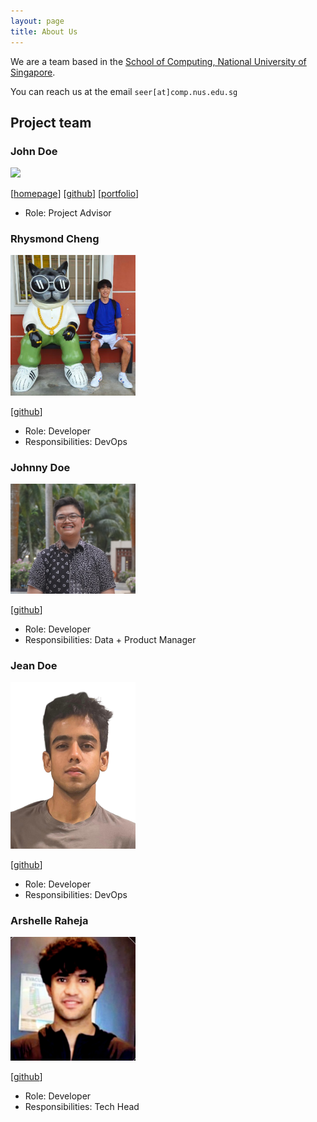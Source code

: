 ```yaml
---
layout: page
title: About Us
---
```


We are a team based in the [School of Computing, National University of Singapore](https://www.comp.nus.edu.sg).

You can reach us at the email `seer[at]comp.nus.edu.sg`

## Project team

### John Doe

<img src="images/johndoe.png" width="200px">

[[homepage](http://www.comp.nus.edu.sg/~damithch)]
[[github](https://github.com/johndoe)]
[[portfolio](team/johndoe.md)]

* Role: Project Advisor

### Rhysmond Cheng

<img src="images/rhysmond.png" width="200px">

[[github](http://github.com/Rhysmond)]

* Role: Developer
* Responsibilities: DevOps

### Johnny Doe

<img src="images/zayyankece.png" width="200px">

[[github](http://github.com/zayyankece)] 

* Role: Developer
* Responsibilities: Data + Product Manager

### Jean Doe

<img src="images/ary-ban.png" width="200px">

[[github](http://github.com/ary-ban)]

* Role: Developer
* Responsibilities: DevOps

### Arshelle Raheja

<img src="images/Arshelle.png" width="200px">

[[github](https://github.com/Arshelle9912)]

* Role: Developer
* Responsibilities: Tech Head
